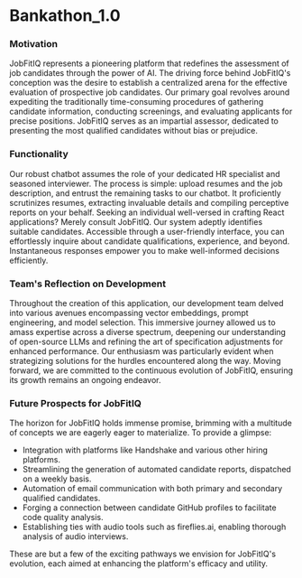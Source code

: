 # Bankathon_1.0

### Motivation
JobFitIQ represents a pioneering platform that redefines the assessment of job candidates through the power of AI. The driving force behind JobFitIQ's conception was the desire to establish a centralized arena for the effective evaluation of prospective job candidates. Our primary goal revolves around expediting the traditionally time-consuming procedures of gathering candidate information, conducting screenings, and evaluating applicants for precise positions. JobFitIQ serves as an impartial assessor, dedicated to presenting the most qualified candidates without bias or prejudice.

### Functionality
Our robust chatbot assumes the role of your dedicated HR specialist and seasoned interviewer. The process is simple: upload resumes and the job description, and entrust the remaining tasks to our chatbot. It proficiently scrutinizes resumes, extracting invaluable details and compiling perceptive reports on your behalf. Seeking an individual well-versed in crafting React applications? Merely consult JobFitIQ. Our system adeptly identifies suitable candidates. Accessible through a user-friendly interface, you can effortlessly inquire about candidate qualifications, experience, and beyond. Instantaneous responses empower you to make well-informed decisions efficiently.

### Team's Reflection on Development
Throughout the creation of this application, our development team delved into various avenues encompassing vector embeddings, prompt engineering, and model selection. This immersive journey allowed us to amass expertise across a diverse spectrum, deepening our understanding of open-source LLMs and refining the art of specification adjustments for enhanced performance. Our enthusiasm was particularly evident when strategizing solutions for the hurdles encountered along the way. Moving forward, we are committed to the continuous evolution of JobFitIQ, ensuring its growth remains an ongoing endeavor.

### Future Prospects for JobFitIQ
The horizon for JobFitIQ holds immense promise, brimming with a multitude of concepts we are eagerly eager to materialize. To provide a glimpse:

- Integration with platforms like Handshake and various other hiring platforms.
- Streamlining the generation of automated candidate reports, dispatched on a weekly basis.
- Automation of email communication with both primary and secondary qualified candidates.
- Forging a connection between candidate GitHub profiles to facilitate code quality analysis.
- Establishing ties with audio tools such as fireflies.ai, enabling thorough analysis of audio interviews.

These are but a few of the exciting pathways we envision for JobFitIQ's evolution, each aimed at enhancing the platform's efficacy and utility.